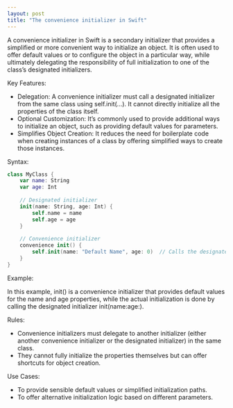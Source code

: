 ```yaml
---
layout: post
title: "The convenience initializer in Swift"
---
```


A convenience initializer in Swift is a secondary initializer that provides a simplified or more convenient way to initialize an object. It is often used to offer default values or to configure the object in a particular way, while ultimately delegating the responsibility of full initialization to one of the class’s designated initializers.

Key Features:

* Delegation: A convenience initializer must call a designated initializer from the same class using self.init(...). It cannot directly initialize all the properties of the class itself.
* Optional Customization: It’s commonly used to provide additional ways to initialize an object, such as providing default values for parameters.
* Simplifies Object Creation: It reduces the need for boilerplate code when creating instances of a class by offering simplified ways to create those instances.

Syntax:

```swift
class MyClass {
    var name: String
    var age: Int
    
    // Designated initializer
    init(name: String, age: Int) {
        self.name = name
        self.age = age
    }
    
    // Convenience initializer
    convenience init() {
        self.init(name: "Default Name", age: 0)  // Calls the designated initializer
    }
}
```

Example:

In this example, init() is a convenience initializer that provides default values for the name and age properties, while the actual initialization is done by calling the designated initializer init(name:age:).

Rules:

* Convenience initializers must delegate to another initializer (either another convenience initializer or the designated initializer) in the same class.
* They cannot fully initialize the properties themselves but can offer shortcuts for object creation.

Use Cases:

* To provide sensible default values or simplified initialization paths.
* To offer alternative initialization logic based on different parameters.